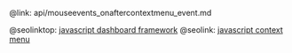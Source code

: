 @link: api/mouseevents_onaftercontextmenu_event.md

@seolinktop: [javascript dashboard framework](https://webix.com)
@seolink: [javascript context menu](https://webix.com/widget/contextmenu/)